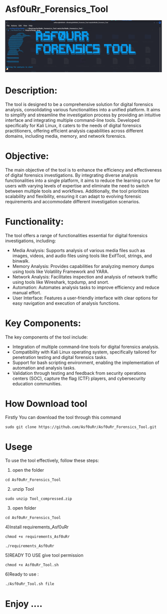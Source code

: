 # Asf0uRr_Forensics_Tool
![Screenshot](gg.png)
# Description:
The tool is designed to be a comprehensive solution for digital forensics analysis, consolidating various functionalities into a unified platform. It aims to simplify and streamline the investigation process by providing an intuitive interface and integrating multiple command-line tools. Developed specifically for Kali Linux, it caters to the needs of digital forensics practitioners, offering efficient analysis capabilities across different domains, including media, memory, and network forensics.

# Objective:
The main objective of the tool is to enhance the efficiency and effectiveness of digital forensics investigations. By integrating diverse analysis functionalities into a single platform, it aims to reduce the learning curve for users with varying levels of expertise and eliminate the need to switch between multiple tools and workflows. Additionally, the tool prioritizes scalability and flexibility, ensuring it can adapt to evolving forensic requirements and accommodate different investigation scenarios.

# Functionality:
The tool offers a range of functionalities essential for digital forensics investigations, including:

* Media Analysis: Supports analysis of various media files such as images, videos, and audio files using tools like ExifTool, strings, and binwalk.
* Memory Analysis: Provides capabilities for analyzing memory dumps using tools like Volatility Framework and YARA.
* Network Analysis: Facilitates inspection and analysis of network traffic using tools like Wireshark, tcpdump, and snort.
* Automation: Automates analysis tasks to improve efficiency and reduce manual effort.
* User Interface: Features a user-friendly interface with clear options for easy navigation and execution of analysis functions.
# Key Components:
The key components of the tool include:

* Integration of multiple command-line tools for digital forensics analysis.
* Compatibility with Kali Linux operating system, specifically tailored for penetration testing and digital forensics tasks.
* Support for bash scripting environment, enabling the implementation of automation and analysis tasks.
* Validation through testing and feedback from security operations centers (SOC), capture the flag (CTF) players, and cybersecurity education communities.

# How Download tool 
Firstly
You can download the tool through this command
```shell
sudo git clone https://github.com/Asf0uRr/Asf0uRr_Forensics_Tool.git
```
# Usege
To use the tool effectively, follow these steps:
1) open the folder
 ```shell
cd Asf0uRr_Forensics_Tool 
```
2) unzip Tool
   
```shell
sudo unzip Tool_compressed.zip
```
3) open folder
 ```shell
cd Asf0uRr_Forensics_Tool 
```
4)Install requirements_Asf0uRr
 ```shell
chmod +x requirements_Asf0uRr
```
 ```shell
./requirements_Asf0uRr
```
5)READY TO USE 
give tool permission
 ```shell
chmod +x Asf0uRr_Tool.sh
```
6)Ready to use :
 ```shell
./Asf0uRr_Tool.sh file
```
# Enjoy ....




# 
